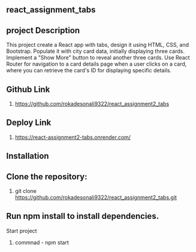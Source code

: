 ## react_assignment_tabs

## project Description
This project  create a React app with tabs, design it using HTML, CSS, and Bootstrap. Populate it with city card data, initially displaying three cards.
Implement a "Show  More" button to reveal another three cards. Use React Router for navigation to a card details page when a user clicks on a card, 
where you can retrieve the card's ID for displaying specific details.

## Github Link
1. https://github.com/rokadesonali9322/react_assignment2_tabs

## Deploy Link
1. https://react-assignment2-tabs.onrender.com/

## Installation
## Clone the repository:
1. git clone https://github.com/rokadesonali9322/react_assignment2_tabs.git 

## Run npm install to install dependencies.
 Start project
 1. commnad - npm start
